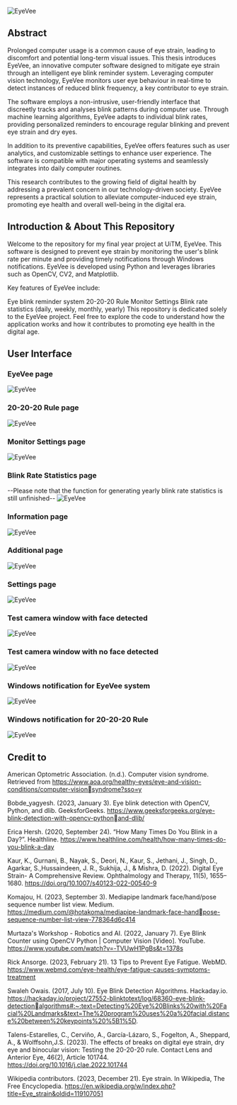 ![EyeVee](test_images/header_eyevee_image.png)

## Abstract

Prolonged computer usage is a common cause of eye strain, leading to discomfort and potential 
long-term visual issues. This thesis introduces EyeVee, an innovative computer software designed 
to mitigate eye strain through an intelligent eye blink reminder system. Leveraging computer vision 
technology, EyeVee monitors user eye behaviour in real-time to detect instances of reduced blink
frequency, a key contributor to eye strain.

The software employs a non-intrusive, user-friendly interface that discreetly tracks and analyses 
blink patterns during computer use. Through machine learning algorithms, EyeVee adapts to 
individual blink rates, providing personalized reminders to encourage regular blinking and prevent 
eye strain and dry eyes.

In addition to its preventive capabilities, EyeVee offers features such as user analytics, and 
customizable settings to enhance user experience. The software is compatible with major operating 
systems and seamlessly integrates into daily computer routines.

This research contributes to the growing field of digital health by addressing a prevalent concern in 
our technology-driven society. EyeVee represents a practical solution to alleviate computer-induced 
eye strain, promoting eye health and overall well-being in the digital era.

## Introduction & About This Repository

Welcome to the repository for my final year project at UiTM, EyeVee. This software is designed to prevent eye strain by monitoring the user's blink rate per minute and providing timely notifications through Windows notifications. EyeVee is developed using Python and leverages libraries such as OpenCV, CV2, and Matplotlib.

Key features of EyeVee include:

Eye blink reminder system
20-20-20 Rule
Monitor Settings
Blink rate statistics (daily, weekly, monthly, yearly)
This repository is dedicated solely to the EyeVee project. Feel free to explore the code to understand how the application works and how it contributes to promoting eye health in the digital age.

## User Interface

### EyeVee page
![EyeVee](test_images/eyevee_page.png)


### 20-20-20 Rule page
![EyeVee](test_images/20-20-20_rule_page.png)


### Monitor Settings page
![EyeVee](test_images/monitor_settings_page.png)


### Blink Rate Statistics page
--Please note that the function for generating yearly blink rate statistics is still unfinished--
![EyeVee](test_images/blink_rate_statistics_page.png)


### Information page
![EyeVee](test_images/information_page.png)


### Additional page
![EyeVee](test_images/additional_page.png)


### Settings page
![EyeVee](test_images/settings_page.png)


### Test camera window with face detected
![EyeVee](test_images/test_camera_window.png)


### Test camera window with no face detected
![EyeVee](test_images/NO_test_camera_window.png)


### Windows notification for EyeVee system
![EyeVee](test_images/windows_notification.png)


### Windows notification for 20-20-20 Rule
![EyeVee](test_images/20_rule_notification.png)


## Credit to

American Optometric Association. (n.d.). Computer vision syndrome. Retrieved from 
https://www.aoa.org/healthy-eyes/eye-and-vision-conditions/computer-visionsyndrome?sso=y

Bobde_yagyesh. (2023, January 3). Eye blink detection with OpenCV, Python, and dlib. GeeksforGeeks. 
https://www.geeksforgeeks.org/eye-blink-detection-with-opencv-pythonand-dlib/

Erica Hersh. (2020, September 24). “How Many Times Do You Blink in a Day?”. Healthline.
https://www.healthline.com/health/how-many-times-do-you-blink-a-day

Kaur, K., Gurnani, B., Nayak, S., Deori, N., Kaur, S., Jethani, J., Singh, D., Agarkar, S.,Hussaindeen, J. R., Sukhija, J., & Mishra, D. (2022). 
Digital Eye Strain- A Comprehensive Review. Ophthalmology and Therapy, 11(5), 1655–1680. 
https://doi.org/10.1007/s40123-022-00540-9

Komajou, H. (2023, September 3). Mediapipe landmark face/hand/pose sequence number list view. Medium. 
https://medium.com/@hotakoma/mediapipe-landmark-face-handpose-sequence-number-list-view-778364d6c414

Murtaza's Workshop - Robotics and AI. (2022, January 7). Eye Blink Counter using OpenCV Python | Computer Vision [Video]. YouTube. 
https://www.youtube.com/watch?v=-TVUwH1PgBs&t=1378s

Rick Ansorge. (2023, February 21). 13 Tips to Prevent Eye Fatigue. WebMD.
https://www.webmd.com/eye-health/eye-fatigue-causes-symptoms-treatment

Swaleh Owais. (2017, July 10). Eye Blink Detection Algorithms. Hackaday.io.
https://hackaday.io/project/27552-blinktotext/log/68360-eye-blink-detectionalgorithms#:~:text=Detecting%20Eye%20Blinks%20with%20Facial%20Landmarks&text=The%20program%20uses%20a%20facial,distance%20between%20keypoints%20%5B1%5D.

Talens-Estarelles, C., Cerviño, A., García-Lázaro, S., Fogelton, A., Sheppard, A., & Wolffsohn,J.S. (2023). 
The effects of breaks on digital eye strain, dry eye and binocular vision: Testing the 20-20-20 rule. Contact Lens and Anterior Eye, 46(2), Article 101744. 
https://doi.org/10.1016/j.clae.2022.101744

Wikipedia contributors. (2023, December 21). Eye strain. In Wikipedia, The Free Encyclopedia.
https://en.wikipedia.org/w/index.php?title=Eye_strain&oldid=119107051

